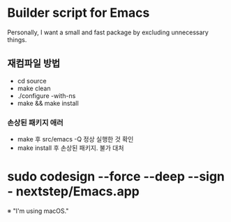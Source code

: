 # Builder script for Emacs
Personally, I want a small and fast package by excluding unnecessary things.
## 재컴파일 방법
 - cd source
 - make clean
 - ./configure -with-ns
 - make && make install
 ### 손상된 패키지 애러
 - make 후 src/emacs -Q 정상 실행한 것 확인
 - make install 후 손상된 패키지.  불가 대처
# sudo codesign --force --deep --sign - nextstep/Emacs.app
 
※ "I'm using macOS."
